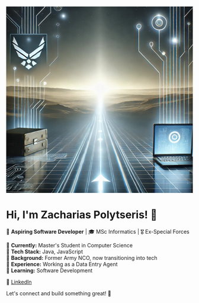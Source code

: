 ![My Background](https://github.com/ImZaharias/ImZaharias/blob/main/background.jpg)


# Hi, I'm Zacharias Polytseris! 👋  

🚀 **Aspiring Software Developer** | 🎓 MSc Informatics | 🎖 Ex-Special Forces  

🔹 **Currently:** Master's Student in Computer Science  
🔹 **Tech Stack:** Java, JavaScript  
🔹 **Background:** Former Army NCO, now transitioning into tech  
🔹 **Experience:** Working as a Data Entry Agent  
🔹 **Learning:** Software Development  

🔗 [LinkedIn](https://www.linkedin.com/in/zacharias-polytseris/)  

Let's connect and build something great! 🚀  

